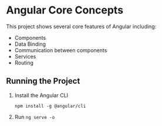 # Angular Core Concepts

This project shows several core features of Angular including:

* Components
* Data Binding
* Communication between components
* Services
* Routing

## Running the Project

1. Install the Angular CLI

    `npm install -g @angular/cli`

1. Run `ng serve -o`
